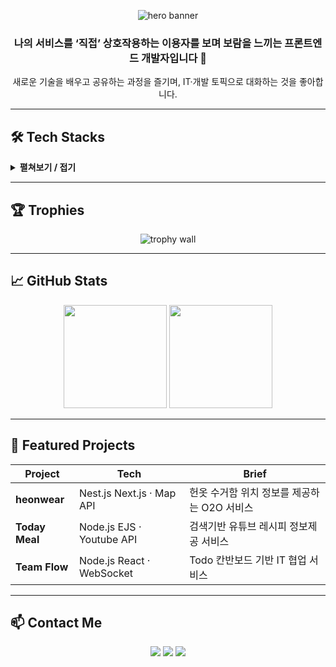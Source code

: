 <!-- 프로필 헤더 -->
<p align="center">
  <!-- Capsule-render: https://github.com/moozzx/capsule-render#readme -->
  <img src="https://capsule-render.vercel.app/api?type=waving&height=180&text=Full%20Stack%20Developer!&fontAlignY=35&fontSize=60&color=gradient&fontColor=ffffff&animation=twinkling" alt="hero banner"/>
</p>

<!-- About -->
<h3 align="center">나의 서비스를 ‘직접’ 상호작용하는 이용자를 보며 보람을 느끼는 프론트엔드 개발자입니다 👋</h3>

<div align="center">
  새로운 기술을 배우고 공유하는 과정을 즐기며, IT·개발 토픽으로 대화하는 것을 좋아합니다.
</div>

---

## 🛠 Tech Stacks
<details>
  <summary><b>펼쳐보기 / 접기</b></summary><br>

<p align="center">
  <img src="https://img.shields.io/badge/Amazon&nbsp;AWS-232F3E?style=for-the-badge&logo=amazonaws&logoColor=white"/>
  <img src="https://img.shields.io/badge/Node.js-339933?style=for-the-badge&logo=node.js&logoColor=white"/>
  <img src="https://img.shields.io/badge/React-61DAFB?style=for-the-badge&logo=react&logoColor=black"/>
  <img src="https://img.shields.io/badge/Redux-764ABC?style=for-the-badge&logo=redux&logoColor=white"/>
  <img src="https://img.shields.io/badge/Express-000000?style=for-the-badge&logo=express&logoColor=white"/><br/>
  <img src="https://img.shields.io/badge/JavaScript-F7DF1E?style=for-the-badge&logo=javascript&logoColor=black"/>
  <img src="https://img.shields.io/badge/TypeScript-3178C6?style=for-the-badge&logo=typescript&logoColor=white"/>
  <img src="https://img.shields.io/badge/TailwindCSS-38B2AC?style=for-the-badge&logo=tailwindcss&logoColor=white"/>
  <img src="https://img.shields.io/badge/MySQL-4479A1?style=for-the-badge&logo=mysql&logoColor=white"/>
  <img src="https://img.shields.io/badge/Figma-F24E1E?style=for-the-badge&logo=figma&logoColor=white"/>
  <img src="https://img.shields.io/badge/NestJS-E0234E?style=for-the-badge&logo=nestjs&logoColor=white"/>
  <img src="https://img.shields.io/badge/Next.js-000000?style=for-the-badge&logo=next.js&logoColor=white"/>
  <img src="https://img.shields.io/badge/Python-3776AB?style=for-the-badge&logo=python&logoColor=white"/>
  <img src="https://img.shields.io/badge/Ubuntu-E95420?style=for-the-badge&logo=ubuntu&logoColor=white"/>
  <img src="https://img.shields.io/badge/PostgreSQL-4169E1?style=for-the-badge&logo=postgresql&logoColor=white"/>
</p>

</details>

---

## 🏆 Trophies
<p align="center">
  <img src="https://github-profile-trophy.vercel.app/?username=heimishs&theme=algolia&no-frame=true&margin-w=5" alt="trophy wall"/>
</p>

---

## 📈 GitHub Stats
<p align="center">
  <img src="https://github-readme-stats.vercel.app/api?username=heimishs&show_icons=true&theme=tokyonight&hide_border=true" height="165"/>
  <img src="https://github-readme-stats.vercel.app/api/top-langs/?username=heimishs&layout=compact&theme=tokyonight&hide_border=true" height="165"/>
</p>

---


## 💼 Featured Projects

| Project | Tech | Brief |
|---------|------|-------|
| **heonwear** | Nest.js Next.js · Map API | 헌옷 수거함 위치 정보를 제공하는 O2O 서비스 |
| **Today Meal** | Node.js EJS · Youtube API | 검색기반 유튜브 레시피 정보제공 서비스 |
| **Team Flow** | Node.js React · WebSocket | Todo 칸반보드 기반 IT 협업 서비스 |

---

## 📫 Contact Me
<p align="center">
  <a href="https://frontdebug.tistory.com/"><img src="https://img.shields.io/badge/Tistory-000000?style=for-the-badge&logo=tistory&logoColor=white"/></a>
  <a href="mailto:heimishs@naver.com"><img src="https://img.shields.io/badge/Gmail-EA4335?style=for-the-badge&logo=gmail&logoColor=white"/></a>
  <a href="https://www.notion.so/Hi-I-m-Gyubin-1733450f936080bab625c8924f186192"><img src="https://img.shields.io/badge/Notion-000000?style=for-the-badge&logo=notion&logoColor=white"/></a>
</p>


